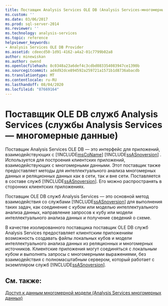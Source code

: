 ```yaml
---
title: Поставщик Analysis Services OLE DB (Analysis Services-многомерные данные) | Документация Майкрософт
ms.custom: ''
ms.date: 03/06/2017
ms.prod: sql-server-2014
ms.reviewer: ''
ms.technology: analysis-services
ms.topic: reference
helpviewer_keywords:
- Analysis Services OLE DB Provider
ms.assetid: cdeecd50-1d91-4162-a4a2-01c7799b02a8
author: minewiskan
ms.author: owend
ms.openlocfilehash: 8c0348a23a6def4c3cdbd083354083947ce1390b
ms.sourcegitcommit: ad4d92dce894592a259721a1571b1d8736abacdb
ms.translationtype: MT
ms.contentlocale: ru-RU
ms.lasthandoff: 08/04/2020
ms.locfileid: "87669164"
---
```

# <a name="analysis-services-ole-db-provider-analysis-services---multidimensional-data"></a>Поставщик OLE DB служб Analysis Services (службы Analysis Services — многомерные данные)
  Поставщик Analysis Services OLE DB — это интерфейс для приложений, взаимодействующих с [!INCLUDE[msCoName](../../includes/msconame-md.md)] [!INCLUDE[ssASnoversion](../../includes/ssasnoversion-md.md)] . Используется для построения клиентских приложений, взаимодействующих с многомерными данными. Этот поставщик также предоставляет методы для интеллектуального анализа многомерных данных и реляционных данных как в сети, так и вне сети. Поставляется в составе служб [!INCLUDE[ssASnoversion](../../includes/ssasnoversion-md.md)]. Его можно распространять в сторонних клиентских приложениях.  
  
 Поставщик OLE DB служб Analysis Services — это основной метод взаимодействия со службами [!INCLUDE[ssASnoversion](../../includes/ssasnoversion-md.md)] для выполнения таких задач, как соединение с кубом или моделью интеллектуального анализа данных, направление запросов к кубу или модели интеллектуального анализа данных и получение сведений о схеме.  
  
 В качестве изолированного поставщика поставщик OLE DB служб Analysis Services предоставляет клиентским приложениям возможность создавать файлы локальных кубов и модели интеллектуального анализа данных из реляционных и многомерных источников. Клиентские приложения могут соединяться с локальным кубом и выполнять запросы с многомерными выражениями, без взаимодействия с полномасштабным сервером, который работает с экземпляром служб [!INCLUDE[ssASnoversion](../../includes/ssasnoversion-md.md)].  
  
## <a name="see-also"></a>См. также:  
 [Доступ к данным многомерной модели &#40;Analysis Services многомерных данных&#41;](../multidimensional-models/mdx/multidimensional-model-data-access-analysis-services-multidimensional-data.md)  
  
  
